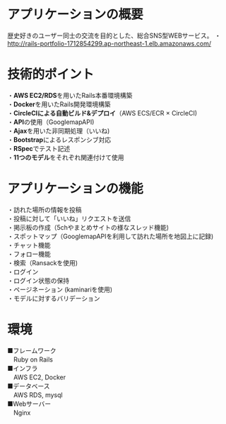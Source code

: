 # アプリケーションの概要
歴史好きのユーザー同士の交流を目的とした、総合SNS型WEBサービス。
・http://rails-portfolio-1712854299.ap-northeast-1.elb.amazonaws.com/

# 技術的ポイント
・**AWS EC2/RDS**を用いたRails本番環境構築  
・**Docker**を用いたRails開発環境構築  
・**CircleCIによる自動ビルド&デプロイ**（AWS ECS/ECR × CircleCI)  
・**API**の使用（GooglemapAPI)  
・**Ajax**を用いた非同期処理（いいね)  
・**Bootstrap**によるレスポンシブ対応  
・**RSpec**でテスト記述  
・**11つのモデル**をそれぞれ関連付けて使用  

# アプリケーションの機能
・訪れた場所の情報を投稿  
・投稿に対して「いいね」リクエストを送信  
・掲示板の作成（5chやまとめサイトの様なスレッド機能)  
・スポットマップ（GooglemapAPIを利用して訪れた場所を地図上に記録)  
・チャット機能  
・フォロー機能  
・検索（Ransackを使用)  
・ログイン  
・ログイン状態の保持  
・ページネーション (kaminariを使用)  
・モデルに対するバリデーション  

# 環境
■フレームワーク  
　Ruby on Rails  
■インフラ  
　AWS EC2, Docker  
■データベース  
　AWS RDS, mysql  
■Webサーバー  
　Nginx  
